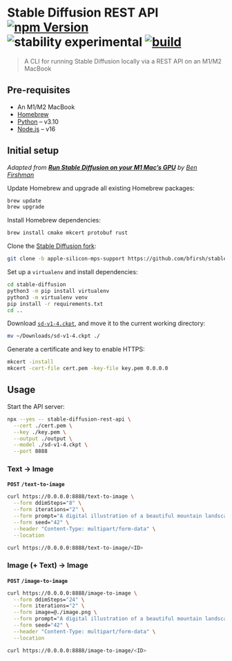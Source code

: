 # Stable Diffusion REST API [![npm Version](https://img.shields.io/npm/v/stable-diffusion-rest-api?cacheSeconds=1800)](https://npmjs.com/package/stable-diffusion-rest-api) ![stability experimental](https://img.shields.io/badge/stability-experimental-red?cacheSeconds=1800) [![build](https://img.shields.io/github/workflow/status/yuanqing/stable-diffusion-rest-api/build?cacheSeconds=1800)](https://github.com/yuanqing/stable-diffusion-rest-api/actions?query=workflow%3Abuild)

> A CLI for running Stable Diffusion locally via a REST API on an M1/M2 MacBook

## Pre-requisites

- An M1/M2 MacBook
- [Homebrew](https://brew.sh/)
- [Python](https://formulae.brew.sh/formula/python@3.10) – v3.10
- [Node.js](https://formulae.brew.sh/formula/node@16) – v16

## Initial setup

*Adapted from [**Run Stable Diffusion on your M1 Mac’s GPU**](https://replicate.com/blog/run-stable-diffusion-on-m1-mac) by [Ben Firshman](https://twitter.com/bfirsh)*

Update Homebrew and upgrade all existing Homebrew packages:

```sh
brew update
brew upgrade
```

Install Homebrew dependencies:

```sh
brew install cmake mkcert protobuf rust
```

Clone the [Stable Diffusion fork](https://github.com/bfirsh/stable-diffusion):

```sh
git clone -b apple-silicon-mps-support https://github.com/bfirsh/stable-diffusion.git
```

Set up a `virtualenv` and install dependencies:

```sh
cd stable-diffusion
python3 -m pip install virtualenv
python3 -m virtualenv venv
pip install -r requirements.txt
cd ..
```

Download [`sd-v1-4.ckpt`](https://huggingface.co/CompVis/stable-diffusion-v-1-4-original), and move it to the current working directory:

```sh
mv ~/Downloads/sd-v1-4.ckpt ./
```

Generate a certificate and key to enable HTTPS:

```sh
mkcert -install
mkcert -cert-file cert.pem -key-file key.pem 0.0.0.0
```

## Usage

Start the API server:

```sh
npx --yes -- stable-diffusion-rest-api \
  --cert ./cert.pem \
  --key ./key.pem \
  --output ./output \
  --model ./sd-v1-4.ckpt \
  --port 8888
```

### Text → Image

**`POST`** **`/text-to-image`**

```sh
curl https://0.0.0.0:8888/text-to-image \
  --form ddimSteps="8" \
  --form iterations="2" \
  --form prompt="A digital illustration of a beautiful mountain landscape, detailed, thom tenerys, epic composition, 4k, trending on artstation, fantasy vivid colors" \
  --form seed="42" \
  --header "Content-Type: multipart/form-data" \
  --location
```

```sh
curl https://0.0.0.0:8888/text-to-image/<ID>
```

### Image (+ Text) → Image

**`POST`** **`/image-to-image`**

```sh
curl https://0.0.0.0:8888/image-to-image \
  --form ddimSteps="24" \
  --form iterations="2" \
  --form image=@./image.png \
  --form prompt="A digital illustration of a beautiful mountain landscape, detailed, thom tenerys, epic composition, 4k, trending on artstation, fantasy vivid colors" \
  --form seed="42" \
  --header "Content-Type: multipart/form-data" \
  --location
```

```sh
curl https://0.0.0.0:8888/image-to-image/<ID>
```

